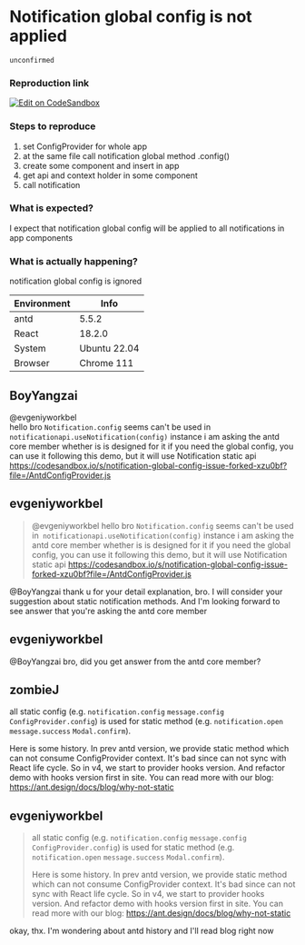 # Notification global config is not applied

`unconfirmed`

### Reproduction link

[![Edit on CodeSandbox](https://codesandbox.io/static/img/play-codesandbox.svg)](https://codesandbox.io/s/notification-global-config-issue-jsojb4?file=/AntdConfigProvider.js)

### Steps to reproduce

1. set ConfigProvider for whole app
2. at the same file call notification global method .config()
3. create some component and insert in app
4. get api and context holder in some component
5. call notification

### What is expected?

I expect that notification global config will be applied to all notifications in app components

### What is actually happening?

notification global config is ignored

| Environment | Info         |
| ----------- | ------------ |
| antd        | 5.5.2        |
| React       | 18.2.0       |
| System      | Ubuntu 22.04 |
| Browser     | Chrome 111   |

<!-- generated by ant-design-issue-helper. DO NOT REMOVE -->

## BoyYangzai

@evgeniyworkbel  
hello bro
`Notification.config` seems can't be used in` notificationapi.useNotification(config)` instance
i am asking the antd core member whether is is designed for it
if you need the global config, you can use it following this demo, but it will use Notification static api
https://codesandbox.io/s/notification-global-config-issue-forked-xzu0bf?file=/AntdConfigProvider.js

## evgeniyworkbel

> @evgeniyworkbel hello bro `Notification.config` seems can't be used in` notificationapi.useNotification(config)` instance i am asking the antd core member whether is is designed for it if you need the global config, you can use it following this demo, but it will use Notification static api https://codesandbox.io/s/notification-global-config-issue-forked-xzu0bf?file=/AntdConfigProvider.js

@BoyYangzai thank u for your detail explanation, bro. I will consider your suggestion about static notification methods. And I'm looking forward to see answer that you're asking the antd core member

## evgeniyworkbel

@BoyYangzai bro, did you get answer from the antd core member?

## zombieJ

all static config (e.g. `notification.config` `message.config` `ConfigProvider.config`) is used for static method (e.g. `notification.open` `message.success` `Modal.confirm`).

Here is some history. In prev antd version, we provide static method which can not consume ConfigProvider context. It's bad since can not sync with React life cycle. So in v4, we start to provider hooks version. And refactor demo with hooks version first in site. You can read more with our blog:
https://ant.design/docs/blog/why-not-static

## evgeniyworkbel

> all static config (e.g. `notification.config` `message.config` `ConfigProvider.config`) is used for static method (e.g. `notification.open` `message.success` `Modal.confirm`).
>
> Here is some history. In prev antd version, we provide static method which can not consume ConfigProvider context. It's bad since can not sync with React life cycle. So in v4, we start to provider hooks version. And refactor demo with hooks version first in site. You can read more with our blog: https://ant.design/docs/blog/why-not-static

okay, thx. I'm wondering about antd history and I'll read blog right now
